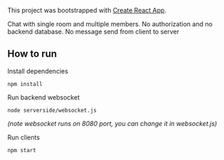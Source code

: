 This project was bootstrapped with [Create React App](https://github.com/facebook/create-react-app).

Chat with single room and multiple members.
No authorization and no backend database.
No message send from client to server

## How to run
Install dependencies
```
npm install
```

Run backend websocket
```
node serverside/websocket.js
```
_(note websocket runs on 8080 port, you can change it in websocket.js)_

Run clients
```
npm start
```
